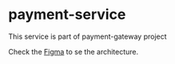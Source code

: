 # payment-service

This service is part of payment-gateway project

Check
the [Figma](https://viewer.diagrams.net/?tags=%7B%7D&highlight=0000ff&edit=_blank&layers=1&nav=1&page-id=EIHnx4Oao5MWHSJyCvTU&title=Payment-Gateway.drawio#Uhttps%3A%2F%2Fdrive.google.com%2Fuc%3Fid%3D15CHyCcM_6Luf8BSvrTBXpnRLjnxHB_FX%26export%3Ddownload)
to se the architecture.